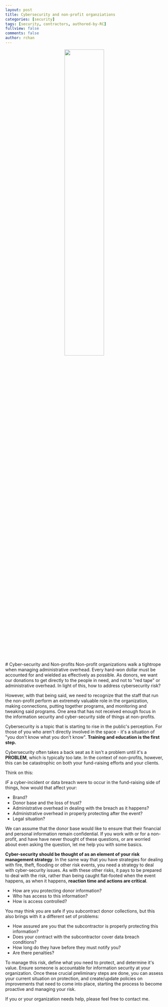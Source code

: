 ```yaml
---
layout: post
title: Cybersecurity and non-profit organziations
categories: [security]
tags: [security, contractors, authored-by-RC]
fullview: false
comments: false
author: rchan
---
```

<div class="col-small-1" align="center">
<img src="https://cyberthreatinfo.github.io/images/non-profit.png" style='height: 50%; width: 50%; object-fit: contain;'>
</div>
# Cyber-security and Non-profits
Non-profit organizations walk a tightrope when managing administrative overhead. 
Every hard-won dollar must be accounted for and wielded as effectively as possible. 
As donors, we want our donations to get directly to the people in need, and not 
to "red tape" or administrative overhead.  In light of this, how to address 
cybersecurity risk?

However, with that being said, we need to recognize that the staff that run the 
non-profit perform an extremely valuable role in the organization, making 
connections, putting together programs, and monitoring and tweaking said 
programs. One area that has not received enough focus in the information 
security and cyber-security side of things at non-profits.

Cybersecurity is a topic that is starting to rise in the public's perception. 
For those of you who aren't directly involved in the space - it's a situation 
of "you don't know what you don't know". **Training and education is the first 
step.**

Cybersecurity often takes a back seat as it isn't a problem until it's a 
**PROBLEM**, which is typically too late. In the context of non-profits, however, 
this can be catastrophic on both your fund-raising efforts and your clients.

Think on this:

*IF* a cyber-incident or data breach were to occur in the fund-raising side of 
things, how would that affect your:
- Brand?
- Donor base and the loss of trust?
- Administrative overhead in dealing with the breach as it happens?
- Administrative overhead in properly protecting after the event?
- Legal situation?

We can assume that the donor base would like to ensure that their financial 
and personal information remain confidential. If you work with or for a 
non-profit, and have have never thought of these questions, or are worried 
about even asking the question, let me help you with some basics.

**Cyber-security should be thought of as an element of your risk management 
strategy**. In the same way that you have strategies for dealing with fire, 
theft, flooding or other risk events, you need a strategy to deal with 
cyber-security issues. As with these other risks, it pays to be prepared to 
deal with the risk, rather than being caught flat-footed when the event 
happens, as when it happens, **reaction time and actions are critical**.

- How are you protecting donor information?
- Who has access to this information?
- How is access controlled?

You may think you are safe if you subcontract donor collections, but this also 
brings with it a different set of problems:

- How assured are you that the subcontractor is properly protecting this information?
- Does your contract with the subcontractor cover data breach conditions?
- How long do they have before they must notify you?
- Are there penalties?

To manage this risk, define what you need to protect, and determine it's value. 
Ensure someone is accountable for information security at your organization. 
Once these crucial preliminary steps are done, you can assess your current 
situation on protection, and create/update policies on improvements that need 
to come into place, starting the process to become proactive and managing your 
risk.

If you or your organization needs help, please feel free to contact me. 

